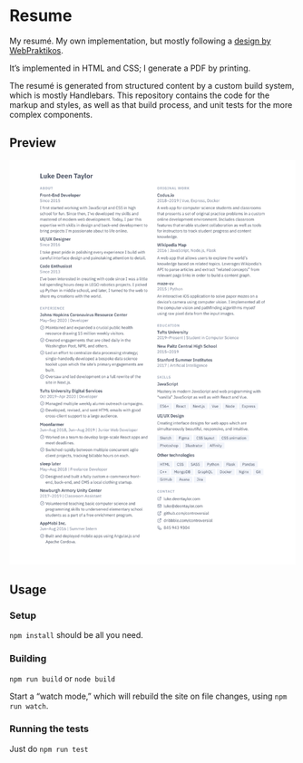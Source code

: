 # Resume

My resumé. My own implementation, but mostly following a [design by WebPraktikos](https://github.com/WebPraktikos/universal-resume).

It’s implemented in HTML and CSS; I generate a PDF by printing.

The resumé is generated from structured content by a custom build system, which is mostly
Handlebars. This repository contains the code for the markup and styles, as well as that build
process, and unit tests for the more complex components.


## Preview
![](preview.png)


## Usage
### Setup
`npm install` should be all you need.

### Building
`npm run build` or `node build`

Start a “watch mode,” which will rebuild the site on file changes, using `npm run watch`.

### Running the tests
Just do `npm run test`
